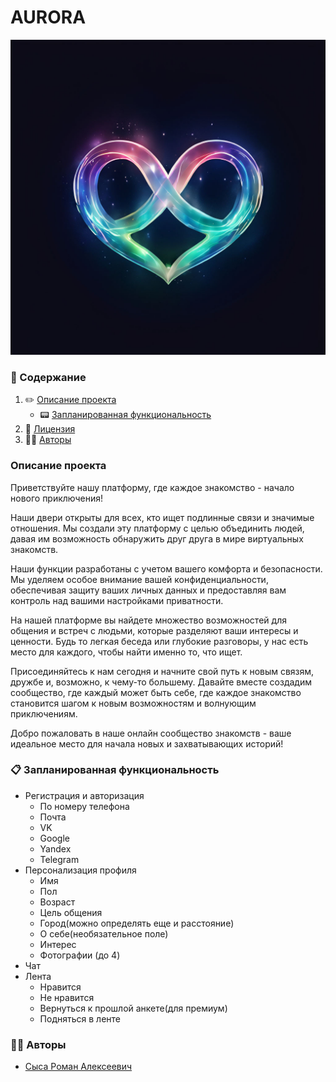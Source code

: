 # AURORA

<img src="/doc/images/aurora-logo.jpeg">

### 📃 Содержание

1. ✏️ [Описание проекта](#project_desc)
    - 📟 [Запланированная функциональность](#planned_functionality)
2. 🔐 [Лицензия](#license)
3. 🧙‍♂️ [Авторы](#authors)

<a name="project_desc"></a>
### Описание проекта ###
<p>
Приветствуйте нашу платформу, где каждое знакомство - начало нового приключения!

Наши двери открыты для всех, кто ищет подлинные связи и значимые отношения. Мы создали эту платформу с целью объединить
людей, давая им возможность обнаружить друг друга в мире виртуальных знакомств.

Наши функции разработаны с учетом вашего комфорта и безопасности. Мы уделяем особое внимание вашей конфиденциальности,
обеспечивая защиту ваших личных данных и предоставляя вам контроль над вашими настройками приватности.

На нашей платформе вы найдете множество возможностей для общения и встреч с людьми, которые разделяют ваши интересы и
ценности. Будь то легкая беседа или глубокие разговоры, у нас есть место для каждого, чтобы найти именно то, что ищет.

Присоединяйтесь к нам сегодня и начните свой путь к новым связям, дружбе и, возможно, к чему-то большему. Давайте вместе
создадим сообщество, где каждый может быть себе, где каждое знакомство становится шагом к новым возможностям и волнующим
приключениям.

Добро пожаловать в наше онлайн сообщество знакомств - ваше идеальное место для начала новых и захватывающих историй!
</p>

<a name="planned_functionality"></a>

### 📋 Запланированная функциональность ###

<ul>
	<li>Регистрация и авторизация
		<ul>
			<li>По номеру телефона</li>
			<li>Почта</li>
			<li>VK</li>
			<li>Google</li>
			<li>Yandex</li>
			<li>Telegram</li>
		</ul>
	</li>
	<li>Персонализация профиля
		<ul>
			<li>Имя</li>
			<li>Пол</li>
			<li>Возраст</li>
			<li>Цель общения</li>
			<li>Город(можно определять еще и расстояние)</li>
			<li>О себе(необязательное поле)</li>
			<li>Интерес</li>
			<li>Фотографии (до 4)</li>
		</ul>
	</li>
	<li>Чат</li>
	<li>Лента
		<ul>
			<li>Нравится</li>
			<li>Не нравится</li>
			<li>Вернуться к прошлой анкете(для премиум)</li>
			<li>Подняться в ленте</li>
		</ul>
	</li>
</ul>

<a name="authors"></a>

### 🧙‍♂️ Авторы ###

<ul>
<li><a href="#">Сыса Роман Алексеевич</a></li>
</ul>